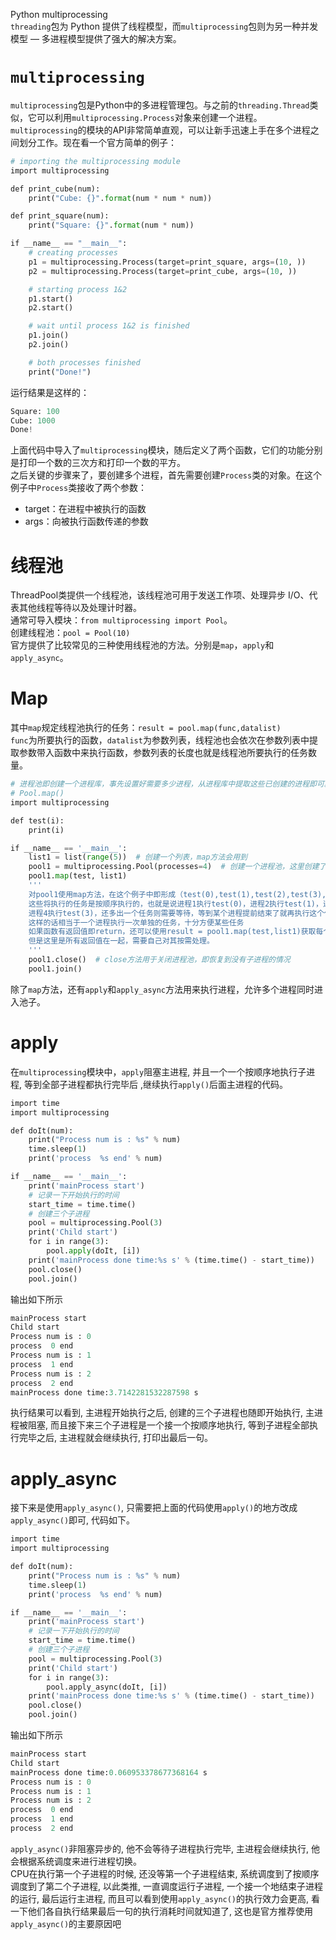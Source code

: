 Python multiprocessing<br />`threading`包为 Python 提供了线程模型，而`multiprocessing`包则为另一种并发模型 — 多进程模型提供了强大的解决方案。
<a name="tyHtU"></a>
# `multiprocessing`
`multiprocessing`包是Python中的多进程管理包。与之前的`threading.Thread`类似，它可以利用`multiprocessing.Process`对象来创建一个进程。<br />`multiprocessing`的模块的API非常简单直观，可以让新手迅速上手在多个进程之间划分工作。现在看一个官方简单的例子：
```python
# importing the multiprocessing module 
import multiprocessing 

def print_cube(num): 
    print("Cube: {}".format(num * num * num)) 

def print_square(num): 
    print("Square: {}".format(num * num)) 

if __name__ == "__main__": 
    # creating processes 
    p1 = multiprocessing.Process(target=print_square, args=(10, )) 
    p2 = multiprocessing.Process(target=print_cube, args=(10, )) 

    # starting process 1&2
    p1.start() 
    p2.start() 

    # wait until process 1&2 is finished 
    p1.join() 
    p2.join() 

    # both processes finished 
    print("Done!") 
```
运行结果是这样的：
```python
Square: 100
Cube: 1000
Done!
```
上面代码中导入了`multiprocessing`模块，随后定义了两个函数，它们的功能分别是打印一个数的三次方和打印一个数的平方。<br />之后关键的步骤来了，要创建多个进程，首先需要创建`Process`类的对象。在这个例子中`Process`类接收了两个参数：

- target：在进程中被执行的函数
- args：向被执行函数传递的参数
<a name="PBkIV"></a>
# 线程池
ThreadPool类提供一个线程池，该线程池可用于发送工作项、处理异步 I/O、代表其他线程等待以及处理计时器。<br />通常可导入模块：`from multiprocessing import Pool`。<br />创建线程池：`pool = Pool(10)`<br />官方提供了比较常见的三种使用线程池的方法。分别是`map`，`apply`和`apply_async`。
<a name="hQYcP"></a>
# Map
其中`map`规定线程池执行的任务：`result = pool.map(func,datalist)`<br />`func`为所要执行的函数，`datalist`为参数列表，线程池也会依次在参数列表中提取参数带入函数中来执行函数，参数列表的长度也就是线程池所要执行的任务数量。
```python
# 进程池即创建一个进程库，事先设置好需要多少进程，从进程库中提取这些已创建的进程即可。
# Pool.map()
import multiprocessing

def test(i):
    print(i)

if __name__ == '__main__':
    list1 = list(range(5))  # 创建一个列表，map方法会用到
    pool1 = multiprocessing.Pool(processes=4)  # 创建一个进程池，这里创建了含有4个进程的进程池
    pool1.map(test, list1)
    '''
    对pool1使用map方法，在这个例子中即形成（test(0),test(1),test(2),test(3),test(4) 这些任务）
    这些将执行的任务是按顺序执行的，也就是说进程1执行test(0)，进程2执行test(1)，进程3执行test(2)，
    进程4执行test(3)，还多出一个任务则需要等待，等到某个进程提前结束了就再执行这个任务。
    这样的话相当于一个进程执行一次单独的任务，十分方便某些任务
    如果函数有返回值即return，还可以使用result = pool1.map(test,list1)获取每个进程的返回值，
    但是这里是所有返回值在一起，需要自己对其按需处理。
    '''
    pool1.close()  # close方法用于关闭进程池，即恢复到没有子进程的情况
    pool1.join()
```
除了`map`方法，还有`apply`和`apply_async`方法用来执行进程，允许多个进程同时进入池子。
<a name="Mey5p"></a>
# apply
在`multiprocessing`模块中，`apply`阻塞主进程, 并且一个一个按顺序地执行子进程, 等到全部子进程都执行完毕后 ,继续执行`apply()`后面主进程的代码。
```python
import time
import multiprocessing

def doIt(num):
    print("Process num is : %s" % num)
    time.sleep(1)
    print('process  %s end' % num)

if __name__ == '__main__':
    print('mainProcess start')
    # 记录一下开始执行的时间
    start_time = time.time()
    # 创建三个子进程
    pool = multiprocessing.Pool(3)
    print('Child start')
    for i in range(3):
        pool.apply(doIt, [i])
    print('mainProcess done time:%s s' % (time.time() - start_time))
    pool.close()
    pool.join()
```
输出如下所示
```python
mainProcess start
Child start
Process num is : 0
process  0 end
Process num is : 1
process  1 end
Process num is : 2
process  2 end
mainProcess done time:3.7142281532287598 s
```
执行结果可以看到, 主进程开始执行之后, 创建的三个子进程也随即开始执行, 主进程被阻塞, 而且接下来三个子进程是一个接一个按顺序地执行, 等到子进程全部执行完毕之后, 主进程就会继续执行, 打印出最后一句。
<a name="tiHYe"></a>
# apply_async
接下来是使用`apply_async()`, 只需要把上面的代码使用`apply()`的地方改成`apply_async()`即可, 代码如下。
```python
import time
import multiprocessing

def doIt(num):
    print("Process num is : %s" % num)
    time.sleep(1)
    print('process  %s end' % num)

if __name__ == '__main__':
    print('mainProcess start')
    # 记录一下开始执行的时间
    start_time = time.time()
    # 创建三个子进程
    pool = multiprocessing.Pool(3)
    print('Child start')
    for i in range(3):
        pool.apply_async(doIt, [i])
    print('mainProcess done time:%s s' % (time.time() - start_time))
    pool.close()
    pool.join()
```
输出如下所示
```python
mainProcess start
Child start
mainProcess done time:0.060953378677368164 s
Process num is : 0
Process num is : 1
Process num is : 2
process  0 end
process  1 end
process  2 end
```
`apply_async()`非阻塞异步的, 他不会等待子进程执行完毕, 主进程会继续执行, 他会根据系统调度来进行进程切换。<br />CPU在执行第一个子进程的时候, 还没等第一个子进程结束, 系统调度到了按顺序调度到了第二个子进程, 以此类推, 一直调度运行子进程, 一个接一个地结束子进程的运行, 最后运行主进程, 而且可以看到使用`apply_async()`的执行效力会更高, 看一下他们各自执行结果最后一句的执行消耗时间就知道了, 这也是官方推荐使用`apply_async()`的主要原因吧
